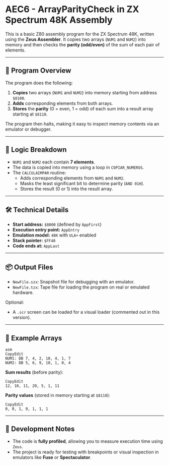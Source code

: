 # AEC6 - ArrayParityCheck in ZX Spectrum 48K Assembly

This is a basic Z80 assembly program for the ZX Spectrum 48K, written using the **Zeus Assembler**. It copies two arrays (`NUM1` and `NUM2`) into memory and then checks the **parity (odd/even)** of the sum of each pair of elements.

---

## 📄 Program Overview

The program does the following:

1. **Copies** two arrays (`NUM1` and `NUM2`) into memory starting from address `$8100`.
2. **Adds** corresponding elements from both arrays.
3. **Stores** the **parity** (0 = even, 1 = odd) of each sum into a result array starting at `$8110`.

The program then halts, making it easy to inspect memory contents via an emulator or debugger.

---

## 🧠 Logic Breakdown

- `NUM1` and `NUM2` each contain **7 elements**.
- The data is copied into memory using a loop in `COPIAR_NUMEROS`.
- The `CALCULAIMPAR` routine:
    - Adds corresponding elements from `NUM1` and `NUM2`.
    - Masks the least significant bit to determine parity (`AND 01H`).
    - Stores the result (0 or 1) into the result array.

---

## 🛠️ Technical Details

- **Start address:** `$8000` (defined by `AppFirst`)
- **Execution entry point:** `AppEntry`
- **Emulation model:** `48K` with `ULA+` enabled
- **Stack pointer:** `$FF40`
- **Code ends at:** `AppLast`

---

## 📦 Output Files

- `NewFile.szx`: Snapshot file for debugging with an emulator.
- `NewFile.tzx`: Tape file for loading the program on real or emulated hardware.

Optional:

- A `.scr` screen can be loaded for a visual loader (commented out in this version).

---

## 🧪 Example Arrays

```
asm
CopyEdit
NUM1: DB 7, 4, 2, 10, 4, 1, 7
NUM2: DB 5, 6, 9, 10, 1, 0, 4

```

**Sum results** (before parity):

```
CopyEdit
12, 10, 11, 20, 5, 1, 11

```

**Parity values** (stored in memory starting at `$8110`):

```
CopyEdit
0, 0, 1, 0, 1, 1, 1

```

---

## 🧰 Development Notes

- The code is **fully profiled**, allowing you to measure execution time using `Zeus`.
- The project is ready for testing with breakpoints or visual inspection in emulators like **Fuse** or **Spectaculator**.